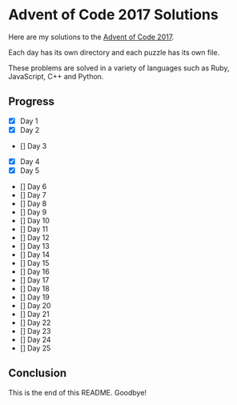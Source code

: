 # Advent of Code 2017 Solutions 

Here are my solutions to the [Advent of Code 2017](http://adventofcode.com/).

Each day has its own directory and each puzzle has its own file.

These problems are solved in a variety of languages such as Ruby, JavaScript, C++ and Python.

## Progress

- [x] Day 1
- [x] Day 2
- [] Day 3
- [x] Day 4
- [x] Day 5
- [] Day 6
- [] Day 7
- [] Day 8
- [] Day 9
- [] Day 10
- [] Day 11
- [] Day 12
- [] Day 13
- [] Day 14
- [] Day 15
- [] Day 16
- [] Day 17
- [] Day 18
- [] Day 19
- [] Day 20
- [] Day 21
- [] Day 22
- [] Day 23
- [] Day 24
- [] Day 25

## Conclusion 

This is the end of this README. Goodbye!